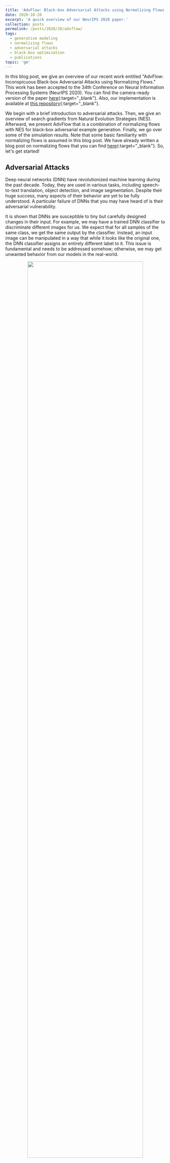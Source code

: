 ```yaml
---
title: 'AdvFlow: Black-box Adversarial Attacks using Normalizing Flows'
date: 2020-10-28
excerpt: 'A quick overview of our NeurIPS 2020 paper.'
collection: posts
permalink: /posts/2020/10/advflow/
tags:
  - generative modeling
  - normalizing flows
  - adversarial attacks
  - black-box optimization 
  - publications
topic: 'gm'
---
```


In this blog post, we give an overview of our recent work entitled "AdvFlow: Inconspicuous Black-box Adversarial Attacks using Normalizing Flows." This work has been accepted to the 34th Conference on Neural Information Processing Systems (NeurIPS 2020). You can find the camera-ready version of the paper [here](https://arxiv.org/abs/2007.07435){:target="_blank"}. Also, our implementation is available at [this repository](https://github.com/hmdolatabadi/AdvFlow){:target="_blank"}.

We begin with a brief introduction to adversarial attacks. Then, we give an overview of search gradients from Natural Evolution Strategies (NES). Afterward, we present AdvFlow that is a combination of normalizing flows with NES for black-box adversarial example generation. Finally, we go over some of the simulation results. Note that some basic familiarity with normalizing flows is assumed in this blog post. We have already written a blog post on normalizing flows that you can find [here](https://hmdolatabadi.github.io/posts/2020/10/lrs/){:target="_blank"}. So, let's get started!

## Adversarial Attacks

Deep neural networks (DNN) have revolutionized machine learning during the past decade. Today, they are used in various tasks, including speech-to-text translation, object detection, and image segmentation. Despite their huge success, many aspects of their behavior are yet to be fully understood. A particular failure of DNNs that you may have heard of is their adversarial vulnerability.

It is shown that DNNs are susceptible to tiny but carefully designed changes in their input. For example, we may have a trained DNN classifier to discriminate different images for us. We expect that for all samples of the same class, we get the same output by the classifier. Instead, an input image can be manipulated in a way that while it looks like the original one, the DNN classifier assigns an entirely different label to it. This issue is fundamental and needs to be addressed somehow; otherwise, we may get unwanted behavior from our models in the real-world.

<p align="center">
<img src="/images/advflow/adv_mechanism.png" width="85%">
</p>

There are numerous ways one can construct such inputs, known as adversarial examples. Here, we assume that image classifiers are the ones that we are going to attack. So, let's consider a DNN classifier $${\mathcal{C}(\cdot): \mathcal{X}^{d} \rightarrow \mathcal{P}^{k}}$$, where $$\mathcal{X}^{d}$$ is the set of input images, and $$\mathcal{P}^{k}$$ are $$k$$-dimensional probability vectors. When the true class label of an image $$\mathbf{x}$$ is $$y$$, we expect that the $$y$$-th element of the DNN output $$\mathbf{p}=\mathcal{C}(\mathbf{x})$$ would be the maximum one. This way, we can say that the classifier has assigned the correct label to the input image.

As a first step, we need a criterion to define what we exactly mean when we say "a similar image to the true one." The easiest way of writing down this criterion is to consider all images whose $$\ell_p$$ distance to the original image is less than $$\epsilon$$. In particular, let $$\mathbf{x}$$ denote the original, clean image. Then, we can define the set of similar images to $$\mathbf{x}$$ using

$$\label{eq:set}\nonumber
	\mathcal{S}(\mathbf{x}) = \left\{\mathbf{x}' \in \mathcal{X}^{d}~\big\rvert~\lVert{\mathbf{x}' - \mathbf{x}}\rVert_{p}\leq \epsilon \right\},
$$

for an appropriate choice of $$\epsilon$$.

The next step is to find an image $$\mathbf{x}'$$ in the set $$\mathcal{S}(\mathbf{x})$$ such that the classifier assigns a wrong label to it. Since we know that the set $$\mathcal{S}(\mathbf{x})$$ only contains similar images to the original one $$\mathbf{x}$$, we expect our DNN classifier to always output the same correct label. So, when it fails to do so, we can say that we have found an adversarial image. Mathematically, assume that we have a clean image $$\mathbf{x}$$ that belongs to the class $$y$$. In this case, we expect that the $$y$$-th element of the classifier output would be greater than the rest. In our notation, it translates as 

$$\label{eq:corr}\nonumber
\forall {c \neq y} ~~~~~~ {\mathcal{C}(\mathbf{x})_{y} > \mathcal{C}(\mathbf{x})_{c}}.
$$

Now, let's consider an image $$\mathbf{x}'$$ from the set $$\mathcal{S}(\mathbf{x})$$. For this image to be adversarial, we need to have $${\mathcal{C}(\mathbf{x}')_{y} \leq \max_{c \neq y} \mathcal{C}(\mathbf{x}')_{c}}$$ (why?). This means that while our image $$\mathbf{x}'$$ is similar to the true one, the classifier assigns a wrong label to it. [Carlini & Wagner](https://arxiv.org/abs/1608.04644){:target="_blank"} rewrite this objective as

$$\label{eq:CW_loss}\nonumber
	\mathcal{L}(\mathbf{x}')=\max\big\{0, \log \mathcal{C}(\mathbf{x}')_{y} - \max_{c \neq y} \log \mathcal{C}(\mathbf{x}')_{c}\big\}.	
$$

It can be shown that $${\mathcal{L}(\mathbf{x}') \geq 0}$$. The minimum occurs whenever $$\mathcal{L}(\mathbf{x}')$$ becomes zero. In this case, we are guaranteed to have $${\mathcal{C}(\mathbf{x}')_{y} \leq \max_{c \neq y} \mathcal{C}(\mathbf{x}')_{c}}$$ (why?), which is our original objective. Writing the objective this way makes it bounded below, and hence, suitable for numerical minimization.

Finally, we are ready to put all the ingredients together. Remember that we were looking to find similar images to the clean one (or $$\mathbf{x}' \in \mathcal{S}(\mathbf{x})$$) such that the classifier assigns the wrong label to it (or $${\mathcal{C}(\mathbf{x}')_{y} \leq \max_{c \neq y} \mathcal{C}(\mathbf{x}')_{c}}$$). We can write this as the following minimization problem:

$$\label{eq:adv_example}
\DeclareMathOperator*{\argmin}{arg\,min}
{\mathbf{x}}_{adv}=\argmin_{\mathbf{x}' \in \mathcal{S}(\mathbf{x})} \mathcal{L}(\mathbf{x}').
$$

If we can find a minimizer to our objective function, we say that we have successfully attacked a DNN classifier.

### Black-box vs. White-box Attacks

Now that we have seen what it means to be an adversarial example and how to construct one, let's go over their categorization. As we saw in Eq. (1), finding an adversarial example is equivalent to solving an optimization problem involving the classifier. Based on the amount of information that we assume to have while attacking a DNN classifier, we can broadly categorize current methods into two: white-box and black-box. In _white-box_ attacks, we assume that we know everything about the target classifier, from its internal architecture to its weights. This way, we can utilize our knowledge about the classifier to take its gradient and minimize Eq. (1). _Black-box_ attacks, however, assume that we do not know anything about the internal structure of the target classifier. We can only query the classifier and see the output. Also, sometimes we have a certain threshold for the number of times that we can query the classifier. Thus, we have to work harder to come up with adversarial examples in this case. In this paper, we design black-box adversarial attacks as they seem to be more realistic.

This concludes our short introduction to adversarial attacks. For a more thorough review, please do check out this amazing NeurIPS tutorial by [Madry & Kolter](https://adversarial-ml-tutorial.org/){:target="_blank"}.

## Natural Evolution Strategies (NES)

In the previous section, we saw how one can generate an adversarial image by optimizing Eq. (1). Also, we said that we are looking for a way to solve this optimization problem in the black-box setting, meaning that we can only work with the input-output pairs.

This is a well-studied problem in the field of optimization, and there are various ways of solving such problems. A famous approach is the idea of search gradients from [Natural Evolution Strategies (NES)](https://jmlr.org/papers/v15/wierstra14a.html){:target="_blank"}. Instead of optimizing $$\mathcal{L}(\mathbf{x}')$$ directly, NES defines a parametric probability distribution over the set of inputs $$\mathbf{x}'$$, and then tries to optimize the expectation of $$\mathcal{L}(\mathbf{x}')$$ over this parametric distribution. The parameters of this distribution can then be adjusted so that we get the minimum value on average. As we will see, this procedure does not require taking the gradients of the objective. This property makes NES the perfect candidate for our purposes.

In particular, assume that $${p(\mathbf{x'}\mid\boldsymbol{\psi})}$$ denotes the search distribution with parameters $${\boldsymbol{\psi}}$$. NES replaces the objective of Eq. (1) with

$$\label{eq:nes}
	J(\boldsymbol{\psi})=\mathbb{E}_{p(\mathbf{x'}\mid\boldsymbol{\psi})}\left[\mathcal{L}(\mathbf{x}')\right].
$$

In other words, instead of trying to minimize $$\mathcal{L}(\mathbf{x}')$$ directly, we fit a parametric distribution to the set of possible solutions. We do this by minimizing the expectation of our original loss. This means that we expect the distribution $$p(\mathbf{x'}\mid\boldsymbol{\psi})$$ to generate samples that on average minimize our loss $$\mathcal{L}(\mathbf{x}')$$.

Numerical minimization of $$J(\boldsymbol{\psi})$$ requires computing its gradient with respect to $$\boldsymbol{\psi}$$. To this end, we can exploit the "log-likelihood trick":

$$
\begin{aligned}\label{eq:ap:LLtrick}\nonumber
	\nabla_{\boldsymbol{\psi}}J(\boldsymbol{\psi})  &\stackrel{(1)}{=} \nabla_{\boldsymbol{\psi}}\mathbb{E}_{p(\mathbf{x'}\mid\boldsymbol{\psi})}\left[\mathcal{L}(\mathbf{x}')\right]\\\nonumber
													&\stackrel{(2)}{=}  \nabla_{\boldsymbol{\psi}} \int \mathcal{L}(\mathbf{x}') p(\mathbf{x'}\mid\boldsymbol{\psi})\mathrm{d}\mathbf{x}'\\\nonumber
													&\stackrel{(3)}{=}  \int \mathcal{L}(\mathbf{x}') \nabla_{\boldsymbol{\psi}}p(\mathbf{x'}\mid\boldsymbol{\psi})\mathrm{d}\mathbf{x}'\\\nonumber
													&\stackrel{(4)}{=}  \int \mathcal{L}(\mathbf{x}') \frac{\nabla_{\boldsymbol{\psi}}p(\mathbf{x'}\mid\boldsymbol{\psi})}{p(\mathbf{x'}\mid\boldsymbol{\psi})}p(\mathbf{x'}\mid\boldsymbol{\psi})\mathrm{d}\mathbf{x}'\\\nonumber
													&\stackrel{(5)}{=}  \int \mathcal{L}(\mathbf{x}') \nabla_{\boldsymbol{\psi}}\log\big(p(\mathbf{x'}\mid\boldsymbol{\psi})\big) p(\mathbf{x'}\mid\boldsymbol{\psi})\mathrm{d}\mathbf{x}'\\
													&\stackrel{(6)}{=}  \mathbb{E}_{p(\mathbf{x'}\mid\boldsymbol{\psi})}\left[\mathcal{L}(\mathbf{x}') \nabla_{\boldsymbol{\psi}}\log\big(p(\mathbf{x'}\mid\boldsymbol{\psi})\big)\right].
\end{aligned}
$$

Here, (1) is the definition of $$J(\boldsymbol{\psi})$$, (2) is the definition of expectation, (3) is because we can replace the integration and differentiation order, (4) is a factorization, (5) is by the definition of the $$\log(\cdot)$$ gradient, and (6) is again the definition of the expectation. As you see, the gradient of $$J(\boldsymbol{\psi})$$ with respect to $$\boldsymbol{\psi}$$ only involves querying the objective/classifier.

Now, we can minimize $$J(\boldsymbol{\psi})$$ using gradient descent. We first initialize $$\boldsymbol{\psi}$$ randomly, and then update it by computing $$\boldsymbol{\psi} \leftarrow \boldsymbol{\psi} - \alpha \nabla_{\boldsymbol{\psi}}J(\boldsymbol{\psi})$$ iteratively. Here, $$\alpha$$ is the learning rate, and $$\nabla_{\boldsymbol{\psi}}J(\boldsymbol{\psi})=\mathbb{E}_{p(\mathbf{x'}\mid\boldsymbol{\psi})}\left[\mathcal{L}(\mathbf{x}') \nabla_{\boldsymbol{\psi}}\log\big(p(\mathbf{x'}\mid\boldsymbol{\psi})\big)\right]$$.

## AdvFlow

We are finally ready to present AdvFlows. As we saw earlier, we should define an appropriate distribution $${p(\mathbf{x'}\mid\boldsymbol{\psi})}$$ over $$\mathbf{x'}$$ to use NES. To this end, we propose to exploit the power of normalizing flows in modeling probability distributions.

As we have already seen in [this blog post](https://hmdolatabadi.github.io/posts/2020/10/lrs/){:target="_blank"}, normalizing flows model the data distribution via transforming a universal base density (such as standard normal) to the data distribution. To do this, they use stacked layers of invertible neural networks (INN). Specifically, let $$\mathbf{X} \sim p(\mathbf{x})$$ denote the data distribution. We can model the data as an appropriately trained INN $$\mathbf{f}(\cdot)$$ applied to a standard normal $$\mathbf{Z} \sim p(\mathbf{z})=\mathcal{N}(\mathbf{z}\mid\mathbf{0}, I)$$ random vector. This is where the change of variables formula comes into play, helping us to write the distribution of $$\mathbf{X}=\mathbf{f}(\mathbf{Z})$$ as

$$\label{eq:change_of_variable}\nonumber
p(\mathbf{x}) = p(\mathbf{z})\left|\mathrm{det}\Big(\dfrac{\partial \mathbf{f}}{\partial \mathbf{z}}\Big)\right|^{-1}.
$$
 
Here, we are looking to model the distribution of the adversarial examples $$\mathbf{x}' \in \mathcal{S}(\mathbf{x})$$. We propose to exploit normalizing flows for this matter. To this end, we first train a flow-based model $$\mathbf{f}(\cdot)$$ on the clean data distribution. Since the adversaries look like the clean image, we speculate that their distribution is also following the clean data distribution closely. So, instead of changing the distribution entirely, we only change its base distribution from $$\mathcal{N}(\mathbf{z}\mid\mathbf{0}, I)$$ to $$\mathcal{N}(\mathbf{z}\mid\boldsymbol{\mu}, \sigma^2 I)$$. Here, $$\boldsymbol{\mu}$$ and $$\sigma$$ are the NES parameter set $$\boldsymbol{\psi}$$, and we treat the flow-based model $$\mathbf{f}(\cdot)$$ as a fixed transformation. In other words, we write:

$$\label{eq:advflow_dist}
	\mathbf{x}'=\mathrm{proj}_{\mathcal{S}}\big(\mathbf{f}(\mathbf{z})\big),\qquad\mathbf{z}\sim\mathcal{N}(\mathbf{z}\mid\boldsymbol{\mu}, \sigma^2 I)
$$

where $$\mathrm{proj}_{\mathcal{S}}(\cdot)$$ projects the adversaries to the set $$\mathcal{S}(\mathbf{x})$$. Now, we can re-write Eq. (2) for our choice of distribution as:

$$
\begin{aligned}\label{eq:advflow_cost}
	J(\boldsymbol{\psi}) &\stackrel{(1)}{=} J(\boldsymbol{\mu}, \sigma) \nonumber\\
    &\stackrel{(2)}{=} \mathbb{E}_{p(\mathbf{x'}\mid\boldsymbol{\mu}, \sigma)}\left[\mathcal{L}(\mathbf{x}')\right] \nonumber\\ &\stackrel{(3)}{=} \mathbb{E}_{\mathcal{N}(\mathbf{z}\mid\boldsymbol{\mu}, \sigma^2 I)}\left[\mathcal{L}\bigg(\mathrm{proj}_{\mathcal{S}}\big(\mathbf{f}(\mathbf{z})\big)\bigg)\right].
\end{aligned}
$$

In this derivation, (1) is because we defined $$\boldsymbol{\psi}=\{\boldsymbol{\mu}, \sigma\}$$, (2) is the definition of our surrogate objective, and (3) is due to the rule of [the lazy statistician](https://en.wikipedia.org/wiki/Law_of_the_unconscious_statistician){:target="_blank"}. Next, we should compute the gradient of $$J(\boldsymbol{\mu}, \sigma)$$ with respect to $$\boldsymbol{\psi}=\{\boldsymbol{\mu}, \sigma\}$$. To decrease the computational burden, we set $$\sigma$$ by hyper-parameter tuning, and only optimize $$\boldsymbol{\mu}$$. The gradient $$\nabla_{\boldsymbol{\mu}}J(\boldsymbol{\mu}, \sigma)$$ can be computed using Eq. (3) as 

$$\label{eq:jac_advflow}
	\nabla_{\boldsymbol{\mu}}J(\boldsymbol{\mu}, \sigma) = \mathbb{E}_{\mathcal{N}(\mathbf{z}\mid\boldsymbol{\mu}, \sigma^2 I)}\left[\mathcal{L}\bigg(\mathrm{proj}_{\mathcal{S}}\big(\mathbf{f}(\mathbf{z})\big)\bigg)	\nabla_{\boldsymbol{\mu}}\log \mathcal{N}(\mathbf{z}\mid\boldsymbol{\mu}, \sigma^2 I)\right].
$$

A nice property of this equation is that $$\nabla_{\boldsymbol{\mu}}\log \mathcal{N}(\mathbf{z}\mid\boldsymbol{\mu}, \sigma^2 I)$$ can be computed in closed-form. Hence, in each iteration of AdvFlow, we first generate some samples $$\mathbf{z}_i$$ from the distribution $$\mathcal{N}(\mathbf{z}\mid\boldsymbol{\mu}, \sigma^2 I)$$. We then evaluate $$\mathcal{L}\bigg(\mathrm{proj}_{\mathcal{S}}\big(\mathbf{f}(\mathbf{z}_i)\big)\bigg)$$ and $$\nabla_{\boldsymbol{\mu}}\log \mathcal{N}(\mathbf{z}_i\mid\boldsymbol{\mu}, \sigma^2 I)$$ for these samples. Then, $$\nabla_{\boldsymbol{\mu}}J(\boldsymbol{\mu}, \sigma)$$ is approximated by forming the average of $$\mathcal{L}\bigg(\mathrm{proj}_{\mathcal{S}}\big(\mathbf{f}(\mathbf{z}_i)\big)\bigg)	\nabla_{\boldsymbol{\mu}}\log \mathcal{N}(\mathbf{z}_i\mid\boldsymbol{\mu}, \sigma^2 I)$$ over $$i$$, and we can finally use this approximation to update $${\boldsymbol{\mu}}$$ by

$$\label{eq:advflow_update}
\boldsymbol{\mu} \leftarrow \boldsymbol{\mu} - \alpha \nabla_{\boldsymbol{\mu}}J(\boldsymbol{\mu}, \sigma).
$$

To help the algorithm converge faster, we first map the clean image $$\mathbf{x}$$ to its base distribution representation by $$\mathbf{z}=\mathbf{f}^{-1}(\mathbf{x})$$. We then add a small additive vector $${\boldsymbol{\delta}_z}=\boldsymbol{\mu} + \sigma \boldsymbol{\epsilon}$$ (where $$\boldsymbol{\epsilon}\sim\mathcal{N}(\boldsymbol{\epsilon}\mid\mathbf{0}, I)$$) to $$\mathbf{z}$$ to be our adversarial example representation in the base distribution space. This step makes total sense: as we expect our adversarial image to be close to the clean image, their latent representations are also going to be close. This conclusion is due to the differentiability and also invertibility of the normalizing flows.

This concludes AdvFlows for black-box adversarial example generation. You can see a step-by-step procedure in the GIF below.

<p align="center">
<img src="/images/advflow/AdvFlow.gif" width="95%">
</p>

### AdvFlow Interpretations

There are two beautiful interpretations of AdvFlows. First, we can think of AdvFlows as a search over the base distribution of flow-based models. We map the clean image to the latent space and then try to search in the neighborhood of our image in the base distribution space for an adversarial image. Since we have pre-trained the flow-based model, the adversarial examples are going to be like the clean data, with the perturbations taking the structure of the data.

Secondly, and more importantly, we can interpret AdvFlows from a distributional perspective. We first initialize the distribution of adversarial images with that of the clean data. The only difference is that we transform the base distribution by an affine mapping. This tiny change would help us change the clean data distribution into one that generates adversarial examples!

### AdvFlow for High-resolution Images

Although flow-based models have seen a lot of advances in recent months, their application to high-resolution image data is still computationally expensive. To deal with this issue, we propose a small adjustment to our original AdvFlow framework so that we can use them for high-resolution data. To this end, we lower the resolution of the clean image and try to come up with an adversarial image in the low-dimensional space using AdvFlow. Then, we compute the difference between the clean and adversarial images in the low-dimensional space and map the difference to high-dimensions using a bilinear up-sampler. This difference is then added to the clean, high-resolution image to give our adversarial image. The diagram of this approach is shown below.

<p align="center">
<img src="/images/advflow/AdvFlow_HighRes.png" width="85%">
</p>

## Simulation Results

In this section, we present the most important simulation results. You can find the details as well as more simulation results in our paper.

### Fooling Adversarial Example Detectors

One approach to defend DNN classifiers against adversarial attacks is through adversarial example detectors. This way, a detector is trained and put before the classifier. Whenever an input is sent to the classifier, first it has to pass the detector to determine whether it is adversarial or not.

There are various adversarial example detectors. A common assumption among such methods is that the adversarial examples come from a different distribution than the clean data. From this perspective, they suit our purpose of assessing whether AdvFlows generate adversarial examples that follow the clean data distribution or not.

We compare AdvFlows with a similar distributional black-box attack method called [$$\mathcal{N}$$Attack](https://arxiv.org/abs/1905.00441){:target="_blank"}. We pre-train the flow-based part of our model using clean training data. As an ablation study, we also take a randomly initialized AdvFlow into account to see the effect of the pre-training.

Table 1 shows the detection rate (in AUROC) and the accuracy of three adversarial example detectors for the black-box adversarial examples generated by AdvFlow and $$\mathcal{N}$$Attack. As seen, the detection of trained AdvFlow attacks is more difficult than $$\mathcal{N}$$Attack. This supports our statement earlier that AdvFlows result in adversarial examples that are closer to the clean data distribution. Also, you see that before training the flow-based model, AdvFlows generate adversarial examples that are easily detectable. This indicates the importance of pre-training the flow-based models on clean data.

<p align="center">
    <em>Table: Area under the receiver operating characteristic curve (AUROC) and accuracy of detecting adversarial examples generated by <a href="https://github.com/Cold-Winter/Nattack">NATTACK</a> and AdvFlow (un. for un-trained and tr. for pre-trained NF) using <a href="https://github.com/xingjunm/lid_adversarial_subspace_detection">LID</a>, <a href="https://github.com/pokaxpoka/deep_Mahalanobis_detector">Mahalanobis</a>, and <a href="https://github.com/EvZissel/Residual-Flow">Res-Flow</a> adversarial attack detectors.</em>
</p>
<table style="width:750px" align="center">
<tbody>
<tr class="odd">
<th style="text-align:left" rowspan="2">Data</th>
<th style="text-align:center">Metric</th>
<th style="text-align:center" colspan="3">AUROC(%)</th>
<th style="text-align:center" colspan="3">Detection Acc.(%)</th>
</tr>
<tr class="even">
<th style="text-align:center">Method</th>
<th style="text-align:center">𝒩<span class="smallcaps">Attack</span></th>
<th style="text-align:center">AdvFlow (un.)</th>
<th style="text-align:center">AdvFlow (tr.)</th>
<th style="text-align:center">𝒩<span class="smallcaps">Attack</span></th>
<th style="text-align:center">AdvFlow (un.)</th>
<th style="text-align:center">AdvFlow (tr.)</th>
</tr>
<tr class="odd">
<th style="text-align:left" rowspan="3">CIFAR-10</th>
<td style="text-align:center">LID</td>
<td style="text-align:center">78.69</td>
<td style="text-align:center">84.39</td>
<td style="text-align:center"><strong>57.59</strong></td>
<td style="text-align:center">72.12</td>
<td style="text-align:center">77.11</td>
<td style="text-align:center"><strong>55.74</strong></td>
</tr>
<tr class="even">
<td style="text-align:center">Mahalanobis</td>
<td style="text-align:center">97.95</td>
<td style="text-align:center">99.50</td>
<td style="text-align:center"><strong>66.85</strong></td>
<td style="text-align:center">95.59</td>
<td style="text-align:center">97.46</td>
<td style="text-align:center"><strong>62.21</strong></td>
</tr>
<tr class="odd">
<td style="text-align:center">Res-Flow</td>
<td style="text-align:center">97.90</td>
<td style="text-align:center">99.40</td>
<td style="text-align:center"><strong>67.03</strong></td>
<td style="text-align:center">94.55</td>
<td style="text-align:center">97.21</td>
<td style="text-align:center"><strong>62.60</strong></td>
</tr>
<tr class="even">
<th style="text-align:left" rowspan="3">SVHN</th>
<td style="text-align:center">LID</td>
<td style="text-align:center"><strong>57.70</strong></td>
<td style="text-align:center">58.92</td>
<td style="text-align:center">61.11</td>
<td style="text-align:center"><strong>55.60</strong></td>
<td style="text-align:center">56.43</td>
<td style="text-align:center">58.21</td>
</tr>
<tr class="odd">
<td style="text-align:center">Mahalanobis</td>
<td style="text-align:center">73.17</td>
<td style="text-align:center">74.67</td>
<td style="text-align:center"><strong>64.72</strong></td>
<td style="text-align:center">68.20</td>
<td style="text-align:center">69.46</td>
<td style="text-align:center"><strong>60.88</strong></td>
</tr>
<tr class="even">
<td style="text-align:center">Res-Flow</td>
<td style="text-align:center">69.70</td>
<td style="text-align:center">74.86</td>
<td style="text-align:center"><strong>64.68</strong></td>
<td style="text-align:center">64.53</td>
<td style="text-align:center">68.41</td>
<td style="text-align:center"><strong>61.13</strong></td>
</tr>
</tbody>
</table>

### Fooling Vanilla and Defended Classifiers

As our final simulation result, we see the performance of AdvFlows in contrast to [Bandits \& Priors](https://github.com/MadryLab/blackbox-bandits){:target="_blank"}, [$$\mathcal{N}$$Attack](https://github.com/gaussian-attack/Nattack){:target="_blank"}, and [SimBA](https://github.com/cg563/simple-blackbox-attack){:target="_blank"}. For the defended classifiers, we use [fast adversarial training](https://github.com/locuslab/fast_adversarial){:target="_blank"}. The architecture of our models is the famous [ResNet-50](https://github.com/KaimingHe/deep-residual-networks){:target="_blank"}. We set the maximum number of queries to 10,000 and try to attack both vanilla and adversarially trained classifiers.

Table 2 shows our simulation results for CIFAR-10, SVHN, and ImageNet datasets. For CIFAR-10 and SVHN we apply AdvFlows directly, while for ImageNet we use the alternative version of AdvFlows. As can be seen, our method improves upon the performance of the baselines in the defended scenarios.

<p align="center">
    <em>Table: Success rate and the average number of queries in attacking CIFAR-10, SVHN, and ImageNet classifiers.
	       For a fair comparison, we first find the samples where all the attack methods are successful, and then compute the average of queries among these samples.
	       All attacks are with respect to <span class="math inline">\(\ell_{\infty}\)</span> norm with <span class="math inline">\(\epsilon=8/255\)</span>.</em>
</p>

<table style="width:750px" align="center">
<tbody>
	
<tr class="odd">
<th style="text-align:left" rowspan="2">Data</th>
<th style="text-align:center" rowspan="2">Architecture</th>
<th style="text-align:center" rowspan="2">Clean Acc(%)</th>
<th style="text-align:center" colspan="4">Success Rate(%)</th>
<th style="text-align:center" colspan="4">Average Number of Queries</th>
</tr>
	
<tr class="even">
<th style="text-align:center">Bandits</th>
<th style="text-align:center"><span class="math inline">\(\mathcal{N}\)</span><span class="smallcaps">Attack</span></th>
<th style="text-align:center">SimBA</th>
<th style="text-align:center">AdvFlow (ours)</th>
<th style="text-align:center">Bandits</th>
<th style="text-align:center"><span class="math inline">\(\mathcal{N}\)</span><span class="smallcaps">Attack</span></th>
<th style="text-align:center">SimBA</th>
<th style="text-align:center">AdvFlow (ours)</th>
</tr>
	
<tr class="even">
<th style="text-align:left" rowspan="2">CIFAR-10</th>
<td style="text-align:center">Van. ResNet</td>
<td style="text-align:center">91.75</td>
<td style="text-align:center">96.75</td>
<td style="text-align:center">99.85</td>
<td style="text-align:center"><strong>99.96</strong></td>
<td style="text-align:center">99.37</td>
<td style="text-align:center">795.28</td>
<td style="text-align:center"><strong>252.13</strong></td>
<td style="text-align:center">286.05</td>
<td style="text-align:center">1051.18</td>
</tr>

<tr class="odd">
<td style="text-align:center">Def. ResNet</td>
<td style="text-align:center">79.09</td>
<td style="text-align:center">45.20</td>
<td style="text-align:center">45.19</td>
<td style="text-align:center">43.57</td>
<td style="text-align:center"><strong>49.08</strong></td>
<td style="text-align:center">891.54</td>
<td style="text-align:center">901.44</td>
<td style="text-align:center">374.58</td>
<td style="text-align:center"><strong>359.21</strong></td>
</tr>

<tr class="even">
<th style="text-align:left" rowspan="2">SVHN</th>
<td style="text-align:center">Van. ResNet</td>
<td style="text-align:center">96.23</td>
<td style="text-align:center">92.63</td>
<td style="text-align:center"><strong>96.73</strong></td>
<td style="text-align:center">93.14</td>
<td style="text-align:center">83.67</td>
<td style="text-align:center">1338.30</td>
<td style="text-align:center">487.32</td>
<td style="text-align:center"><strong>250.02</strong></td>
<td style="text-align:center">1749.48</td>
</tr>

<tr class="odd">
<td style="text-align:center">Def. ResNet</td>
<td style="text-align:center">92.67</td>
<td style="text-align:center">43.26</td>
<td style="text-align:center">36.99</td>
<td style="text-align:center">38.98</td>
<td style="text-align:center"><strong>45.11</strong></td>
<td style="text-align:center">739.40</td>
<td style="text-align:center">1255.24</td>
<td style="text-align:center"><strong>286.71</strong></td>
<td style="text-align:center">436.83</td>
</tr>

<tr class="even">
<th style="text-align:left" rowspan="2">ImageNet</th>
<td style="text-align:center">Van. ResNet</td>
<td style="text-align:center">95.00</td>
<td style="text-align:center">95.79</td>
<td style="text-align:center"><strong>99.47</strong></td>
<td style="text-align:center">98.42</td>
<td style="text-align:center">95.58</td>
<td style="text-align:center">948.90</td>
<td style="text-align:center"><strong>604.31</strong></td>
<td style="text-align:center">701.92</td>
<td style="text-align:center">1501.13</td>
</tr>

<tr class="odd">
<td style="text-align:center">Def. ResNet</td>
<td style="text-align:center">71.50</td>
<td style="text-align:center">50.77</td>
<td style="text-align:center">33.99</td>
<td style="text-align:center">47.55</td>
<td style="text-align:center"><strong>57.20</strong></td>
<td style="text-align:center">914.58</td>
<td style="text-align:center">2170.82</td>
<td style="text-align:center">969.91</td>
<td style="text-align:center"><strong>381.97</strong></td>
</tr>

</tbody>
</table>

Finally, below you can see adversarial examples generated by AdvFlow and $$\mathcal{N}$$Attack. As you can see, our approach generates perturbations that look like clean data while this is not the case for $$\mathcal{N}$$Attack.

<p align="center">
<img src="/images/advflow/Adv_Samples.png" width="85%">
</p>

## Conclusion

In this short blog post, we covered the general idea of designing black-box adversarial attacks using normalizing flows, resulting in an algorithm we called AdvFlow. The most interesting property of AdvFlows is that they provide a close connection between clean and adversarial data distributions. We saw the effectiveness of the proposed approach in fooling adversarial example detectors that assume adversaries come from a different density than the intact data. For more details, please read the [camera ready version of our paper](https://arxiv.org/abs/2007.07435){:target="_blank"}. Also, you can find the PyTorch implementation of AdvFlows at [this repository](https://github.com/hmdolatabadi/AdvFlow){:target="_blank"}. Should you have any questions, I would be happy to have a chat with you. Take care!
